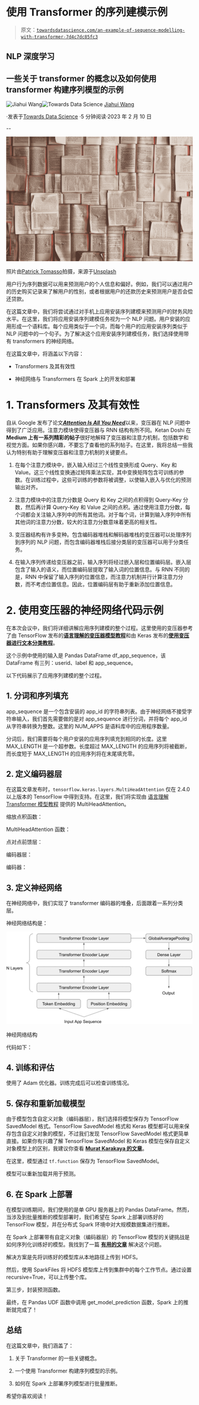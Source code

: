 # 使用 Transformer 的序列建模示例

> 原文：[`towardsdatascience.com/an-example-of-sequence-modelling-with-transformer-7d4c7dc85fc3`](https://towardsdatascience.com/an-example-of-sequence-modelling-with-transformer-7d4c7dc85fc3)

## NLP 深度学习

## 一些关于 transformer 的概念以及如何使用 transformer 构建序列模型的示例

[](https://medium.com/@jhwang1992m?source=post_page-----7d4c7dc85fc3--------------------------------)![Jiahui Wang](https://medium.com/@jhwang1992m?source=post_page-----7d4c7dc85fc3--------------------------------)[](https://towardsdatascience.com/?source=post_page-----7d4c7dc85fc3--------------------------------)![Towards Data Science](https://towardsdatascience.com/?source=post_page-----7d4c7dc85fc3--------------------------------) [Jiahui Wang](https://medium.com/@jhwang1992m?source=post_page-----7d4c7dc85fc3--------------------------------)

·发表于[Towards Data Science](https://towardsdatascience.com/?source=post_page-----7d4c7dc85fc3--------------------------------) ·5 分钟阅读·2023 年 2 月 10 日

--

![](img/7516b578384db3e4826b2bf637a5ba5f.png)

照片由[Patrick Tomasso](https://unsplash.com/@impatrickt?utm_source=medium&utm_medium=referral)拍摄，来源于[Unsplash](https://unsplash.com/?utm_source=medium&utm_medium=referral)

用户行为序列数据可以用来预测用户的个人信息和偏好。例如，我们可以通过用户的历史购买记录来了解用户的性别，或者根据用户的还款历史来预测用户是否会偿还贷款。

在这篇文章中，我们将尝试通过对手机上应用安装序列建模来预测用户的财务风险水平。在这里，我们将应用安装序列建模任务视为一个 NLP 问题。用户安装的应用形成一个语料库。每个应用类似于一个词，而每个用户的应用安装序列类似于 NLP 问题中的一个句子。为了解决这个应用安装序列建模任务，我们选择使用带有 transformers 的神经网络。

在这篇文章中，将涵盖以下内容：

+   Transformers 及其有效性

+   神经网络与 Transformers 在 Spark 上的开发和部署

# 1\. Transformers 及其有效性

自从 Google 发布了论文[***Attention Is All You Need***](https://arxiv.org/abs/1706.03762)以来，变压器在 NLP 问题中得到了广泛应用。注意力模块使得变压器与 RNN 结构有所不同。Ketan Doshi 在**Medium 上有一系列精彩的帖子**很好地解释了变压器和注意力机制，包括数学和视觉方面。如果你感兴趣，不要忘了查看他的系列帖子。在这里，我将总结一些我认为特别有助于理解变压器和注意力机制的关键要点。

1.  在每个注意力模块中，嵌入输入经过三个线性变换形成 Query、Key 和 Value。这三个线性变换通过矩阵乘法实现，其中变换矩阵包含可训练的参数。在训练过程中，这些可训练的参数将被调整，以使输入嵌入与优化的预测输出对齐。

1.  注意力模块中的注意力分数是 Query 和 Key 之间的点积得到 Query-Key 分数，然后再计算 Query-Key 和 Value 之间的点积。通过使用注意力分数，每个词都会关注输入序列中的所有其他词。对于每个词，计算到输入序列中所有其他词的注意力分数，较大的注意力分数意味着更高的相关性。

1.  变压器结构有许多变种。包含编码器堆栈和解码器堆栈的变压器可以处理序列到序列的 NLP 问题，而包含编码器堆栈后接分类层的变压器可以用于分类任务。

1.  在输入序列传递给变压器之前，输入序列将经过嵌入层和位置编码层。嵌入层包含了输入的语义，而位置编码层提取了输入词的位置信息。与 RNN 不同的是，RNN 中保留了输入序列的位置信息，而注意力机制并行计算注意力分数，而不考虑位置信息。因此，位置编码层有助于重新添加位置信息。

# 2\. 使用变压器的神经网络代码示例

在本次会议中，我们将详细讲解应用序列建模的整个过程。这里使用的变压器参考了由 TensorFlow 发布的[**语言理解的变压器模型教程**](https://www.tensorflow.org/text/tutorials/transformer)和由 Keras 发布的[**使用变压器进行文本分类教程**](https://keras.io/examples/nlp/text_classification_with_transformer/)。

这个示例中使用的输入是 Pandas DataFrame df_app_sequence，该 DataFrame 有三列：userid、label 和 app_sequence。

以下代码展示了应用序列建模的整个过程。

## 1\. 分词和序列填充

app_sequence 是一个包含安装的 app_id 的字符串列表。由于神经网络不接受字符串输入，我们首先需要做的是对 app_sequence 进行分词，并将每个 app_id 从字符串转换为整数。这里的 NUM_APPS 是语料库中的应用程序数量。

分词后，我们需要将每个用户安装的应用序列填充到相同的长度。这里 MAX_LENGTH 是一个超参数。长度超过 MAX_LENGTH 的应用序列将被截断，而长度短于 MAX_LENGTH 的应用序列将在末尾填充零。

## 2\. 定义编码器层

在这篇文章发布时，`tensorflow.keras.layers.MultiHeadAttention` 仅在 2.4.0 以上版本的 TensorFlow 中得到支持。在这里，我们将实现由 [语言理解 Transformer 模型教程](https://www.tensorflow.org/text/tutorials/transformer) 提供的 MultiHeadAttention。

缩放点积函数：

MultiHeadAttention 函数：

点对点前馈层：

编码器层：

编码器：

## 3\. 定义神经网络

在神经网络中，我们实现了 transformer 编码器的堆叠，后面跟着一系列分类层。

神经网络结构是：

![](img/ecc0c0fca986b6ca6043cce360752d72.png)

神经网络结构

代码如下：

## 4\. 训练和评估

使用了 Adam 优化器。训练完成后可以检查训练情况。

## 5\. 保存和重新加载模型

由于模型包含自定义对象（编码器层），我们选择将模型保存为 TensorFlow SavedModel 格式。TensorFlow SavedModel 格式和 Keras 模型都可以用来保存包含自定义对象的模型，不过我们发现 TensorFlow SavedModel 格式更简单直接。如果你有兴趣了解 TensorFlow SavedModel 和 Keras 模型在保存自定义对象模型上的区别，我建议你查看 [**Murat Karakaya 的文章**](https://medium.com/deep-learning-with-keras/save-load-keras-models-with-custom-layers-8f55ba9183d2)。

在这里，模型通过 `tf.function` 保存为 TensorFlow SavedModel。

模型可以重新加载并用于预测。

## 6\. 在 Spark 上部署

在模型训练期间，我们使用的是单 GPU 服务器上的 Pandas DataFrame。然而，当涉及到批量推断的模型部署时，我们希望在 Spark 上部署训练好的 TensorFlow 模型，并在分布式 Spark 环境中对大规模数据集进行推断。

在 Spark 上部署带有自定义对象（编码器层）的 TensorFlow 模型的关键挑战是如何序列化训练好的模型。我找到了一篇 [**有用的文章**](https://github.com/tensorflow/tensorflow/issues/31421) 解决这个问题。

解决方案是先将训练好的模型库从本地路径上传到 HDFS。

然后，使用 SparkFiles 将 HDFS 模型库上传到集群中的每个工作节点。通过设置 recursive=True，可以上传整个库。

第三步，封装预测函数。

最终，在 Pandas UDF 函数中调用 get_model_prediction 函数，Spark 上的推断就完成了！

## 总结

在这篇文章中，我们涵盖了：

1.  关于 Transformer 的一些关键概念。

1.  一个使用 Transformer 构建序列模型的示例。

1.  如何在 Spark 上部署序列模型进行批量推断。

希望你喜欢阅读！
